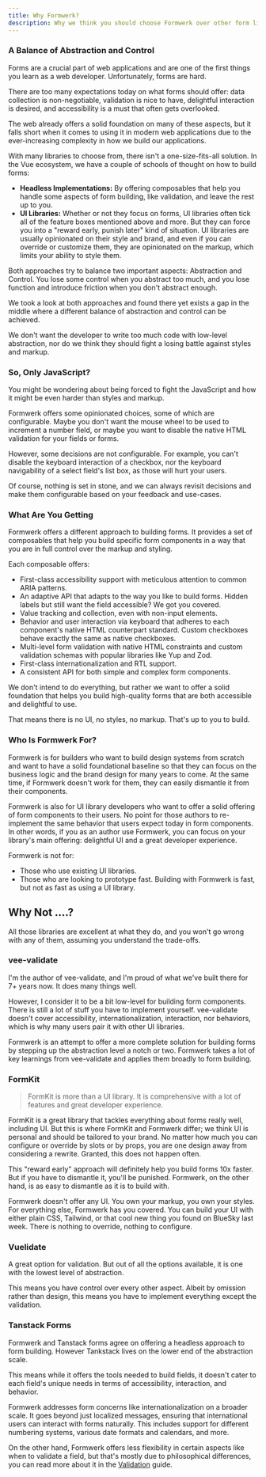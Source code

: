 ```yaml
---
title: Why Formwerk?
description: Why we think you should choose Formwerk over other form libraries.
---
```


### A Balance of Abstraction and Control

Forms are a crucial part of web applications and are one of the first things you learn as a web developer. Unfortunately, forms are hard.

There are too many expectations today on what forms should offer: data collection is non-negotiable, validation is nice to have, delightful interaction is desired, and accessibility is a must that often gets overlooked.

The web already offers a solid foundation on many of these aspects, but it falls short when it comes to using it in modern web applications due to the ever-increasing complexity in how we build our applications.

With many libraries to choose from, there isn't a one-size-fits-all solution. In the Vue ecosystem, we have a couple of schools of thought on how to build forms:

- **Headless Implementations:** By offering composables that help you handle some aspects of form building, like validation, and leave the rest up to you.
- **UI Libraries:** Whether or not they focus on forms, UI libraries often tick all of the feature boxes mentioned above and more. But they can force you into a "reward early, punish later" kind of situation. UI libraries are usually opinionated on their style and brand, and even if you can override or customize them, they are opinionated on the markup, which limits your ability to style them.

Both approaches try to balance two important aspects: Abstraction and Control. You lose some control when you abstract too much, and you lose function and introduce friction when you don't abstract enough.

We took a look at both approaches and found there yet exists a gap in the middle where a different balance of abstraction and control can be achieved.

We don't want the developer to write too much code with low-level abstraction, nor do we think they should fight a losing battle against styles and markup.

### So, Only JavaScript?

You might be wondering about being forced to fight the JavaScript and how it might be even harder than styles and markup.

Formwerk offers some opinionated choices, some of which are configurable. Maybe you don't want the mouse wheel to be used to increment a number field, or maybe you want to disable the native HTML validation for your fields or forms.

However, some decisions are not configurable. For example, you can't disable the keyboard interaction of a checkbox, nor the keyboard navigability of a select field's list box, as those will hurt your users.

Of course, nothing is set in stone, and we can always revisit decisions and make them configurable based on your feedback and use-cases.

### What Are You Getting

Formwerk offers a different approach to building forms. It provides a set of composables that help you build specific form components in a way that you are in full control over the markup and styling.

Each composable offers:

- First-class accessibility support with meticulous attention to common ARIA patterns.
- An adaptive API that adapts to the way you like to build forms. Hidden labels but still want the field accessible? We got you covered.
- Value tracking and collection, even with non-input elements.
- Behavior and user interaction via keyboard that adheres to each component's native HTML counterpart standard. Custom checkboxes behave exactly the same as native checkboxes.
- Multi-level form validation with native HTML constraints and custom validation schemas with popular libraries like Yup and Zod.
- First-class internationalization and RTL support.
- A consistent API for both simple and complex form components.

We don't intend to do everything, but rather we want to offer a solid foundation that helps you build high-quality forms that are both accessible and delightful to use.

That means there is no UI, no styles, no markup. That's up to you to build.

### Who Is Formwerk For?

Formwerk is for builders who want to build design systems from scratch and want to have a solid foundational baseline so that they can focus on the business logic and the brand design for many years to come. At the same time, if Formwerk doesn't work for them, they can easily dismantle it from their components.

Formwerk is also for UI library developers who want to offer a solid offering of form components to their users. No point for those authors to re-implement the same behavior that users expect today in form components. In other words, if you as an author use Formwerk, you can focus on your library's main offering: delightful UI and a great developer experience.

Formwerk is not for:

- Those who use existing UI libraries.
- Those who are looking to prototype fast. Building with Formwerk is fast, but not as fast as using a UI library.

## Why Not ....?

All those libraries are excellent at what they do, and you won't go wrong with any of them, assuming you understand the trade-offs.

### vee-validate

I'm the author of vee-validate, and I'm proud of what we've built there for 7+ years now. It does many things well.

However, I consider it to be a bit low-level for building form components. There is still a lot of stuff you have to implement yourself. vee-validate doesn't cover accessibility, internationalization, interaction, nor behaviors, which is why many users pair it with other UI libraries.

Formwerk is an attempt to offer a more complete solution for building forms by stepping up the abstraction level a notch or two. Formwerk takes a lot of key learnings from vee-validate and applies them broadly to form building.

### FormKit

> FormKit is more than a UI library. It is comprehensive with a lot of features and great developer experience.

FormKit is a great library that tackles everything about forms really well, including UI. But this is where FormKit and Formwerk differ; we think UI is personal and should be tailored to your brand. No matter how much you can configure or override by slots or by props, you are one design away from considering a rewrite. Granted, this does not happen often.

This "reward early" approach will definitely help you build forms 10x faster. But if you have to dismantle it, you'll be punished. Formwerk, on the other hand, is as easy to dismantle as it is to build with.

Formwerk doesn't offer any UI. You own your markup, you own your styles. For everything else, Formwerk has you covered. You can build your UI with either plain CSS, Tailwind, or that cool new thing you found on BlueSky last week. There is nothing to override, nothing to configure.

### Vuelidate

A great option for validation. But out of all the options available, it is one with the lowest level of abstraction.

This means you have control over every other aspect. Albeit by omission rather than design, this means you have to implement everything except the validation.

### Tanstack Forms

Formwerk and Tanstack forms agree on offering a headless approach to form building. However Tankstack lives on the lower end of the abstraction scale.

This means while it offers the tools needed to build fields, it doesn't cater to each field's unique needs in terms of accessibility, interaction, and behavior.

Formwerk addresses form concerns like internationalization on a broader scale. It goes beyond just localized messages, ensuring that international users can interact with forms naturally. This includes support for different numbering systems, various date formats and calendars, and more.

On the other hand, Formwerk offers less flexibility in certain aspects like when to validate a field, but that's mostly due to philosophical differences, you can read more about it in the [Validation](/docs/guides/validation) guide.
